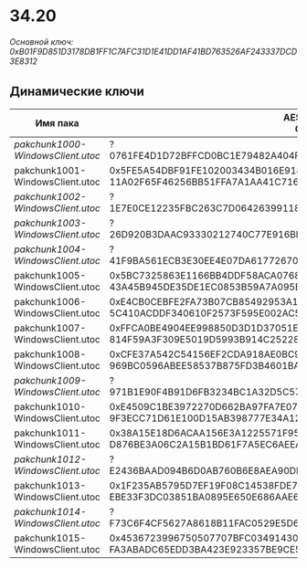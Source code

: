 # 34.20

###### Основной ключ: 0xB01F9D851D3178DB1FF1C7AFC31D1E41DD1AF41BD763526AF243337DCD3E8312

## Динамические ключи

| Имя пака                          | AES Ключ</br>GUID                                                                                       | HiRes Текстуры |
|-----------------------------------|---------------------------------------------------------------------------------------------------------|----------------|
| *pakchunk1000-WindowsClient.utoc* | ?</br>0761FE4D1D72BFFCD0BC1E79482A404F 																  | ❌             |
| pakchunk1001-WindowsClient.utoc   | 0x5FE5A54DBF91FE102003434B016E918682781F4B4B5489D3E0D6AEB84F362A2C</br>11A02F65F46256BB51FFA7A1AA41C716 | ✔️             |
| *pakchunk1002-WindowsClient.utoc* | ?</br>1E7E0CE12235FBC263C7D06426399118 																  | ✔️             |
| *pakchunk1003-WindowsClient.utoc* | ?</br>26D920B3DAAC93330212740C77E916BB 																  | ❌             |
| *pakchunk1004-WindowsClient.utoc* | ?</br>41F9BA561ECB3E30EE4E07DA61772670 																  | ❌             |
| pakchunk1005-WindowsClient.utoc   | 0x5BC7325863E1166BB4DDF58ACA0768DFE78A01280C55D7B3940C2269B73EBE48</br>43A45B945DE35DE1EC0853B59A7A095E | ✔️             |
| pakchunk1006-WindowsClient.utoc   | 0xE4CB0CEBFE2FA73B07CB85492953A144B316CD4B0546023AA44FE64C53361E04</br>5C410ACDDF340610F2573F595E002AC5 | ✔️             |
| pakchunk1007-WindowsClient.utoc   | 0xFFCA0BE4904EE998850D3D1D37051E8E2729E462C0F1E64D016E14E63DC448AC</br>814F59A3F309E5019D5993B914C25228 | ❌             |
| pakchunk1008-WindowsClient.utoc   | 0xCFE37A542C54156EF2CDA918AE0BC9BF8FCA6F54D8369E3FF4FE0700BF1A8892</br>969BC0596ABEE58537B875FD3B4601BA | ❌             |
| *pakchunk1009-WindowsClient.utoc* | ?</br>971B1E90F4B91D6FB3234BC1A32D5C57 																  | ❌             |
| pakchunk1010-WindowsClient.utoc   | 0xE4509C1BE3972270D662BA97FA7E07ABA2C3B5A722CF14AEBEE71EEB1F30466A</br>9F3ECC71D61E100D15AB398777E34A12 | ✔️             |
| pakchunk1011-WindowsClient.utoc   | 0x38A15E18D6ACAA156E3A1225571F957751B809E6FF9704117C59DF605A28139F</br>D876BE3A06C2A15B1BD61F7A5EC6AEEA | ✔️             |
| *pakchunk1012-WindowsClient.utoc* | ?</br>E2436BAAD094B6D0AB760B6E8AEA90DB 																  | ❌             |
| pakchunk1013-WindowsClient.utoc   | 0x1F235AB5795D7EF19F08C14538FDE753319BB56FBF7B29939337D7860058D5C4</br>EBE33F3DC03851BA0895E650E686AAE6 | ❌             |
| *pakchunk1014-WindowsClient.utoc* | ?</br>F73C6F4CF5627A8618B11FAC0529E5D6 																  | ❌             |
| pakchunk1015-WindowsClient.utoc   | 0x4536723996750507707BFC0349143027060825E37E964EA829998F8796FAAEA9</br>FA3ABADC65EDD3BA423E923357BE9CE5 | ❌             |

